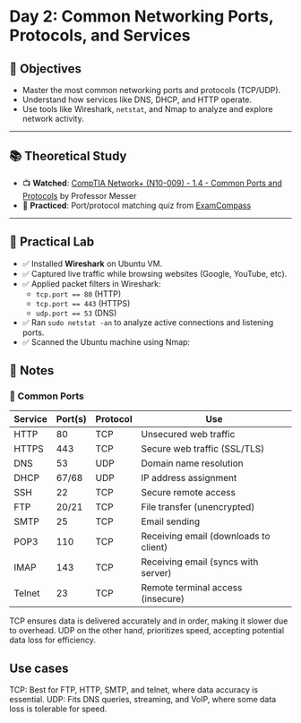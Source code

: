 # Day 2: Common Networking Ports, Protocols, and Services

## 🎯 Objectives

- Master the most common networking ports and protocols (TCP/UDP).
- Understand how services like DNS, DHCP, and HTTP operate.
- Use tools like Wireshark, `netstat`, and Nmap to analyze and explore network activity.

---

## 📚 Theoretical Study

- 📺 **Watched**: [CompTIA Network+ (N10-009) - 1.4 - Common Ports and Protocols](https://www.youtube.com/watch?v=xQx2b5oR_gE) by Professor Messer    
- 🧠 **Practiced**: Port/protocol matching quiz from [ExamCompass](https://www.examcompass.com/comptia/network-plus-certification/free-network-plus-practice-tests)

---

## 🧪 Practical Lab

- ✅ Installed **Wireshark** on Ubuntu VM.
- ✅ Captured live traffic while browsing websites (Google, YouTube, etc).
- ✅ Applied packet filters in Wireshark:
  - `tcp.port == 80` (HTTP)
  - `tcp.port == 443` (HTTPS)
  - `udp.port == 53` (DNS)
- ✅ Ran `sudo netstat -an` to analyze active connections and listening ports.
- ✅ Scanned the Ubuntu machine using Nmap:

## 📝 Notes
### 🔢 Common Ports

| Service | Port(s) | Protocol | Use |
|---------|---------|----------|-----|
| HTTP    | 80      | TCP      | Unsecured web traffic |
| HTTPS   | 443     | TCP      | Secure web traffic (SSL/TLS) |
| DNS     | 53      | UDP      | Domain name resolution |
| DHCP    | 67/68   | UDP      | IP address assignment |
| SSH     | 22      | TCP      | Secure remote access |
| FTP     | 20/21   | TCP      | File transfer (unencrypted) |
| SMTP    | 25      | TCP      | Email sending |
| POP3    | 110     | TCP      | Receiving email (downloads to client) |
| IMAP    | 143     | TCP      | Receiving email (syncs with server) |
| Telnet  | 23      | TCP      | Remote terminal access (insecure) |

TCP ensures data is delivered accurately and in order, making it slower due to overhead. 
UDP on the other hand, prioritizes speed, accepting potential data loss for efficiency.

## Use cases
TCP: Best for FTP, HTTP, SMTP, and telnet, where data accuracy is essential.
UDP: Fits DNS queries, streaming, and VoIP, where some data loss is tolerable for speed.
